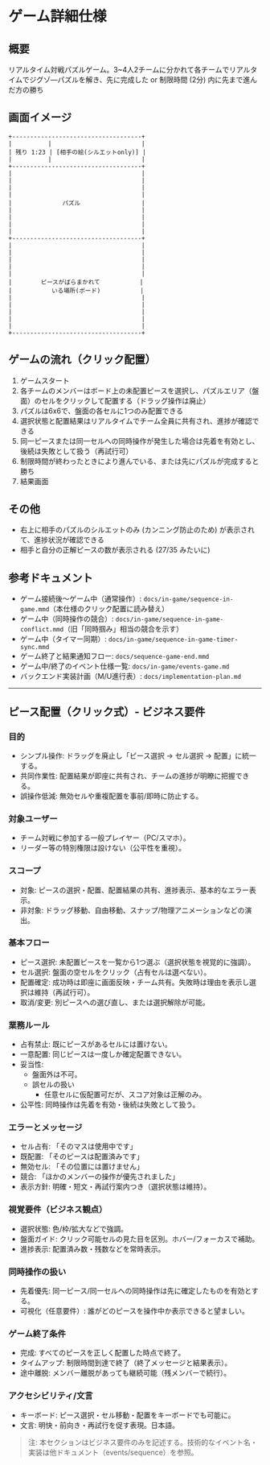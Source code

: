 # ゲーム詳細仕様
## 概要
リアルタイム対戦パズルゲーム。3~4人2チームに分かれて各チームでリアルタイムでジグゾ―パズルを解き、先に完成した or 制限時間 (2分) 内に先まで進んだ方の勝ち

## 画面イメージ
```
+------------------------------------+
|          |                         |
| 残り 1:23 | [相手の絵(シルエットonly)] |
|          |                         |
+------------------------------------+
|                                    |
|                                    |
|                                    |
|                                    |
|              パズル                 |
|                                    |
|                                    |
|                                    |
|                                    |
+------------------------------------+
|                                    |
|                                    |
|                                    |
|                                    |
|                                    |
|        ピースがばらまかれて           |
|           いる場所(ボード)           |
|                                    |
|                                    |
|                                    |
|                                    |
|                                    |
+------------------------------------+
```

## ゲームの流れ（クリック配置）
1. ゲームスタート
2. 各チームのメンバーはボード上の未配置ピースを選択し、パズルエリア（盤面）のセルをクリックして配置する（ドラッグ操作は廃止）
3. パズルは6x6で、盤面の各セルに1つのみ配置できる
4. 選択状態と配置結果はリアルタイムでチーム全員に共有され、進捗が確認できる
5. 同一ピースまたは同一セルへの同時操作が発生した場合は先着を有効とし、後続は失敗として扱う（再試行可）
6. 制限時間が終わったときにより進んでいる、または先にパズルが完成すると勝ち
7. 結果画面

## その他
- 右上に相手のパズルのシルエットのみ (カンニング防止のため) が表示されて、進捗状況が確認できる
- 相手と自分の正解ピースの数が表示される (27/35 みたいに)

## 参考ドキュメント
- ゲーム接続後〜ゲーム中（通常操作）: `docs/in-game/sequence-in-game.mmd`（本仕様のクリック配置に読み替え）
- ゲーム中（同時操作の競合）: `docs/in-game/sequence-in-game-conflict.mmd`（旧「同時掴み」相当の競合を示す）
- ゲーム中（タイマー同期）: `docs/in-game/sequence-in-game-timer-sync.mmd`
- ゲーム終了と結果通知フロー: `docs/sequence-game-end.mmd`
- ゲーム中/終了のイベント仕様一覧: `docs/in-game/events-game.md`
- バックエンド実装計画（M/U進行表）: `docs/implementation-plan.md`

---

## ピース配置（クリック式）- ビジネス要件

### 目的
- シンプル操作: ドラッグを廃止し「ピース選択 → セル選択 → 配置」に統一する。
- 共同作業性: 配置結果が即座に共有され、チームの進捗が明瞭に把握できる。
- 誤操作低減: 無効セルや重複配置を事前/即時に防止する。

### 対象ユーザー
- チーム対戦に参加する一般プレイヤー（PC/スマホ）。
- リーダー等の特別権限は設けない（公平性を重視）。

### スコープ
- 対象: ピースの選択・配置、配置結果の共有、進捗表示、基本的なエラー表示。
- 非対象: ドラッグ移動、自由移動、スナップ/物理アニメーションなどの演出。

### 基本フロー
- ピース選択: 未配置ピースを一覧から1つ選ぶ（選択状態を視覚的に強調）。
- セル選択: 盤面の空セルをクリック（占有セルは選べない）。
- 配置確定: 成功時は即座に画面反映・チーム共有。失敗時は理由を表示し選択は維持（再試行可）。
- 取消/変更: 別ピースへの選び直し、または選択解除が可能。

### 業務ルール
- 占有禁止: 既にピースがあるセルには置けない。
- 一意配置: 同じピースは一度しか確定配置できない。
- 妥当性:
  - 盤面外は不可。
  - 誤セルの扱い
    - 任意セルに仮配置可だが、スコア対象は正解のみ。
- 公平性: 同時操作は先着を有効・後続は失敗として扱う。

### エラーとメッセージ
- セル占有: 「そのマスは使用中です」
- 既配置: 「そのピースは配置済みです」
- 無効セル: 「その位置には置けません」
- 競合: 「ほかのメンバーの操作が優先されました」
- 表示方針: 明確・短文・再試行案内つき（選択状態は維持）。

### 視覚要件（ビジネス観点）
- 選択状態: 色/枠/拡大などで強調。
- 盤面ガイド: クリック可能セルの見た目を区別。ホバー/フォーカスで補助。
- 進捗表示: 配置済み数・残数などを常時表示。

### 同時操作の扱い
- 先着優先: 同一ピース/同一セルへの同時操作は先に確定したものを有効とする。
- 可視化（任意要件）: 誰がどのピースを操作中か表示できると望ましい。

### ゲーム終了条件
- 完成: すべてのピースを正しく配置した時点で終了。
- タイムアップ: 制限時間到達で終了（終了メッセージと結果表示）。
- 途中離脱: メンバー離脱があっても継続可能（残メンバーで続行）。

### アクセシビリティ/文言
- キーボード: ピース選択・セル移動・配置をキーボードでも可能に。
- 文言: 明快・前向き・再試行を促す表現。日本語。

> 注: 本セクションはビジネス要件のみを記述する。技術的なイベント名・実装は他ドキュメント（events/sequence）を参照。
